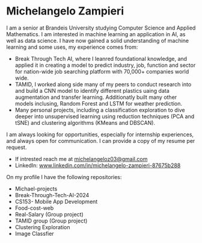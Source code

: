 # Michelangelo Zampieri

I am a senior at Brandeis University studying Computer Science and Applied Mathematics. 
I am interested in machine learning an application in AI, as well as data science. 
I have now gained a solid understanding of machine learning and some uses, my experience comes from:

- Break Through Tech AI, where I leanred foundational knowledge, and applied it in creating a model to predict industry, job, function and sector for nation-wide job searching platform with 70,000+ companies world wide.
- TAMID, I worked along side many of my peers to conduct research into and build a CNN model to identify different plastics uaing data augmentation and transfer learning. Additionatly built many other models inclusing, Random Forest and LSTM for weather prediction. 
- Many personal projects, including a classification exploration to dive deeper into unsupervised learning using reduction techniques (PCA and tSNE) and clustering algorithms (KMeans and DBSCAN). 
    
I am always looking for opportunities, especially for internship experiences, and always open for communication. I can provide a copy of my resume per request. 

- If intrested reach me at michelangeloz03@gmail.com 
- LinkedIn: www.linkedin.com/in/michelangelo-zampieri-87675b288

On my profile I have the following repositories: 

- Michael-projects
- Break-Through-Tech-AI-2024
- CS153- Mobile App Development
- Food-cost-web
- Real-Salary (Group project)
- TAMID group (Group project)
- Clustering Exploration
- Image Classfier 




